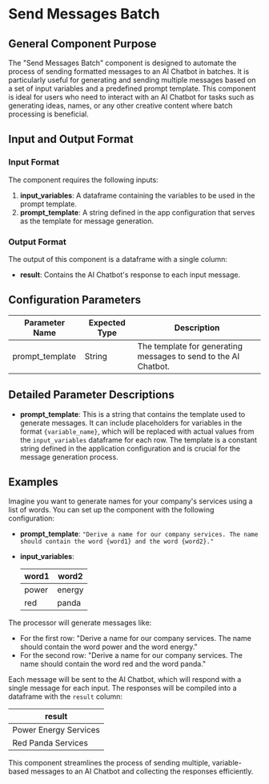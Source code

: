 # Send Messages Batch

## General Component Purpose

The "Send Messages Batch" component is designed to automate the process of sending formatted messages to an AI Chatbot in batches. It is particularly useful for generating and sending multiple messages based on a set of input variables and a predefined prompt template. This component is ideal for users who need to interact with an AI Chatbot for tasks such as generating ideas, names, or any other creative content where batch processing is beneficial.

## Input and Output Format

### Input Format

The component requires the following inputs:

1. **input_variables**: A dataframe containing the variables to be used in the prompt template.
2. **prompt_template**: A string defined in the app configuration that serves as the template for message generation.

### Output Format

The output of this component is a dataframe with a single column:

- **result**: Contains the AI Chatbot's response to each input message.

## Configuration Parameters

| Parameter Name   | Expected Type | Description                                              |
|------------------|---------------|----------------------------------------------------------|
| prompt_template  | String        | The template for generating messages to send to the AI Chatbot. |

## Detailed Parameter Descriptions

- **prompt_template**: This is a string that contains the template used to generate messages. It can include placeholders for variables in the format `{variable_name}`, which will be replaced with actual values from the `input_variables` dataframe for each row. The template is a constant string defined in the application configuration and is crucial for the message generation process.

## Examples

Imagine you want to generate names for your company's services using a list of words. You can set up the component with the following configuration:

- **prompt_template**: `"Derive a name for our company services. The name should contain the word {word1} and the word {word2}."`
- **input_variables**:

  | word1  | word2  |
  |--------|--------|
  | power  | energy |
  | red    | panda  |

The processor will generate messages like:

- For the first row: "Derive a name for our company services. The name should contain the word power and the word energy."
- For the second row: "Derive a name for our company services. The name should contain the word red and the word panda."

Each message will be sent to the AI Chatbot, which will respond with a single message for each input. The responses will be compiled into a dataframe with the `result` column:

  | result                 |
  |------------------------|
  | Power Energy Services  |
  | Red Panda Services     |

This component streamlines the process of sending multiple, variable-based messages to an AI Chatbot and collecting the responses efficiently.